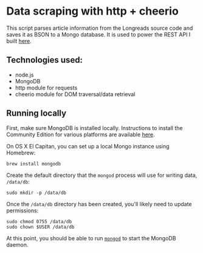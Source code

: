 # Data scraping with http + cheerio

This script parses article information from the Longreads source code and saves it as BSON to a Mongo database. It is used to power the REST API I built [here](https://longreads-api.herokuapp.com/).

## Technologies used:
+ node.js
+ MongoDB
+ http module for requests
+ cheerio module for DOM traversal/data retrieval

## Running locally
First, make sure MongoDB is installed locally. Instructions to install the Community Edition for various platforms are available [here](https://docs.mongodb.com/manual/administration/install-community/).

On OS X El Capitan, you can set up a local Mongo instance using Homebrew:
```
brew install mongodb
```

Create the default directory that the `mongod` process will use for writing data, `/data/db`:
```
sudo mkdir -p /data/db
```

Once the `/data/db` directory has been created, you'll likely need to update permissions:
```
sudo chmod 0755 /data/db
sudo chown $USER /data/db
```

At this point, you should be able to run [`mongod`](https://docs.mongodb.com/manual/reference/program/mongod/) to start the MongoDB daemon.
